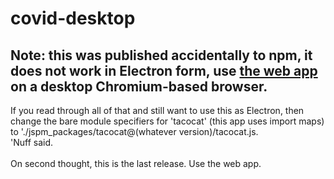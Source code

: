 # covid-desktop
## Note: this was published accidentally to npm, it does not work in Electron form, use [the web app](https://c19track.web.app) on a desktop Chromium-based browser.
If you read through all of that and still want to use this as Electron, then change the bare module specifiers for 'tacocat' (this app uses import maps) to './jspm_packages/tacocat@(whatever version)/tacocat.js.
<br/>
'Nuff said.
<br/>
<br/>
On second thought, this is the last release. Use the web app.